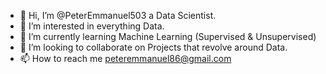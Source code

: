 - 👋 Hi, I’m @PeterEmmanuel503 a Data Scientist.
- 👀 I’m interested in everything Data.
- 🌱 I’m currently learning Machine Learning (Supervised & Unsupervised)
- 💞️ I’m looking to collaborate on Projects that revolve around Data.
- 📫 How to reach me peteremmanuel86@gmail.com

<!---
PeterEmmanuel503/PeterEmmanuel503 is a ✨ special ✨ repository because its `README.md` (this file) appears on your GitHub profile.
You can click the Preview link to take a look at your changes.
--->
